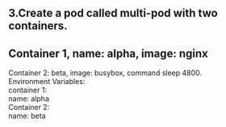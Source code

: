 3.Create a pod called multi-pod with two containers.   
----------------------------    
Container 1, name: alpha, image: nginx   
---------------
Container 2: beta, image: busybox, command sleep 4800.   
Environment Variables:   
container 1:   
name: alpha   
Container 2:   
name: beta   
